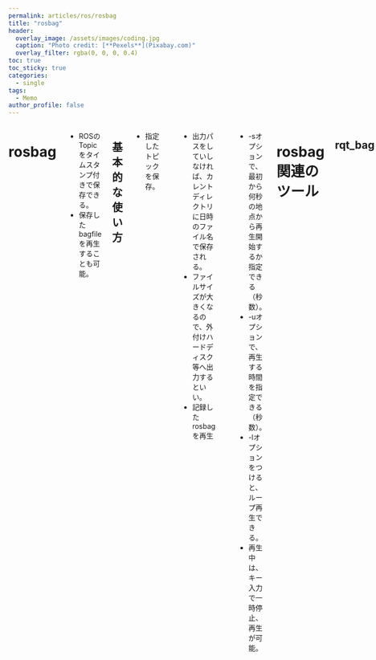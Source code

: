 ```yaml
---
permalink: articles/ros/rosbag
title: "rosbag"
header:
  overlay_image: /assets/images/coding.jpg
  caption: "Photo credit: [**Pexels**](Pixabay.com)"
  overlay_filter: rgba(0, 0, 0, 0.4)
toc: true
toc_sticky: true
categories:
  - single
tags:
  - Memo
author_profile: false
---
```


<div class="row">

<div class="medium-12  columns" markdown="1">
  
# rosbag
* ROSのTopicをタイムスタンプ付きで保存できる。
* 保存したbagfileを再生することも可能。
## 基本的な使い方
* 指定したトピックを保存。
```
  $ rosbag record (-o 出力パス) topic名1 topic名2 ...
```
  * 出力パスをしていしなければ、カレントディレクトリに日時のファイル名で保存される。
  * ファイルサイズが大きくなるので、外付けハードディスク等へ出力するといい。
* 記録したrosbagを再生
```
  $ rosbag play bagfile (-s 開始時間のオフセット) (-u 再生時間) (-l)
```
  * -sオプションで、最初から何秒の地点から再生開始するか指定できる（秒数）。
  * -uオプションで、再生する時間を指定できる（秒数）。
  * -lオプションをつけると、ループ再生できる。
  * 再生中は、キー入力で一時停止、再生が可能。
  
# rosbag関連のツール
## rqt_bag
* GUIでrosbagを再生する。
* topic出力のon、offや、タイムラインを使って、任意の時間のtopicを見ることもできる。
* 画像、文字、数値などはGUI上で表示して確認できる。
* 横軸を時間、縦軸を数値として、時系列グラフの描画も可能。
* タイムラインを見ることで、topicの抜け落ちも確認できる。

### 使い方
* 起動
```
  $ rosrun rqt_bag rqt_bag bagfileのパス
```
  * rosノードなのでroscoreが必要。
  * 起動したら、topic名を右クリックとかでいろいろできる。

## bagedit
* bagfileのトリミングや、複数のbagfileのマージができる。
### ソースコード
* https://github.com/MHarbi/bagedit
### 使い方
* トリミング
```
  $ rosrun bagedit bagtrim.py (-s 開始時間) (-e 終了時間) bagfileのパス
```
* マージ
```
  $ rosrun bagedit bagmerge.py (-o output_file) ベースのbagfileのパス マージするbagfileのパス
```

# rosbagで保存したtopicをcsvで書き出す
* rostocpic echoを使う。
```
  $ rostopic echo -b bagfile名.bag -p /topic名 > 出力ファイル.csv
```

### reference
* [rosbag/commandline](http://wiki.ros.org/rosbag/Commandline)
* [rqt_bag](http://wiki.ros.org/rqt_bag)
* [bagedit](https://github.com/MHarbi/bagedit)
* [ROSのbagファイルから特定トピックをcsv形式で出力する](https://yura2.hateblo.jp/entry/rosbag-to-csv)

---
  
|[TOP](/) | <a href="javascript:history.back()">back</a> |
